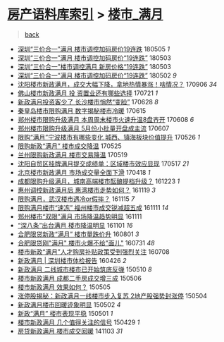 [房产语料库索引](../../README.md)  > [楼市_满月](楼市_满月.md)
====
> [back](../README.md)

- [深圳“三价合一”满月 楼市调控加码房价19连跌](http://jkwz.applinzi.com/ittc/7099531477538833419.html#%E6%B7%B1%E5%9C%B3%E2%80%9C%E4%B8%89%E4%BB%B7%E5%90%88%E4%B8%80%E2%80%9D%E6%BB%A1%E6%9C%88+%E6%A5%BC%E5%B8%82%E8%B0%83%E6%8E%A7%E5%8A%A0%E7%A0%81%E6%88%BF%E4%BB%B719%E8%BF%9E%E8%B7%8C) 180505 *1* 
- [深圳“三价合一”满月 楼市调控加码房价“19连跌”](http://jkwz.applinzi.com/ittc/7098811607205544966.html#%E6%B7%B1%E5%9C%B3%E2%80%9C%E4%B8%89%E4%BB%B7%E5%90%88%E4%B8%80%E2%80%9D%E6%BB%A1%E6%9C%88+%E6%A5%BC%E5%B8%82%E8%B0%83%E6%8E%A7%E5%8A%A0%E7%A0%81%E6%88%BF%E4%BB%B7%E2%80%9C19%E8%BF%9E%E8%B7%8C%E2%80%9D) 180503  
- [深圳“三价合一”楼市调控满月 新房价格“19连跌”](http://jkwz.applinzi.com/ittc/7098807265790526470.html#%E6%B7%B1%E5%9C%B3%E2%80%9C%E4%B8%89%E4%BB%B7%E5%90%88%E4%B8%80%E2%80%9D%E6%A5%BC%E5%B8%82%E8%B0%83%E6%8E%A7%E6%BB%A1%E6%9C%88+%E6%96%B0%E6%88%BF%E4%BB%B7%E6%A0%BC%E2%80%9C19%E8%BF%9E%E8%B7%8C%E2%80%9D) 180503  
- [深圳“三价合一”满月  楼市调控加码房价“19连跌”](http://jkwz.applinzi.com/ittc/7098461324197757962.html#%E6%B7%B1%E5%9C%B3%E2%80%9C%E4%B8%89%E4%BB%B7%E5%90%88%E4%B8%80%E2%80%9D%E6%BB%A1%E6%9C%88++%E6%A5%BC%E5%B8%82%E8%B0%83%E6%8E%A7%E5%8A%A0%E7%A0%81%E6%88%BF%E4%BB%B7%E2%80%9C19%E8%BF%9E%E8%B7%8C%E2%80%9D) 180502 *9* 
- [沈阳楼市新政满月，成交大幅下降，拿地热情暴涨！啥情况？](http://jkwz.applinzi.com/ittc/7010117803007542289.html#%E6%B2%88%E9%98%B3%E6%A5%BC%E5%B8%82%E6%96%B0%E6%94%BF%E6%BB%A1%E6%9C%88%EF%BC%8C%E6%88%90%E4%BA%A4%E5%A4%A7%E5%B9%85%E4%B8%8B%E9%99%8D%EF%BC%8C%E6%8B%BF%E5%9C%B0%E7%83%AD%E6%83%85%E6%9A%B4%E6%B6%A8%EF%BC%81%E5%95%A5%E6%83%85%E5%86%B5%EF%BC%9F) 170906 *34* 
- [佛山楼市新政满月 投 资置业还有哪些选择](http://jkwz.applinzi.com/ittc/6992773221911659536.html#%E4%BD%9B%E5%B1%B1%E6%A5%BC%E5%B8%82%E6%96%B0%E6%94%BF%E6%BB%A1%E6%9C%88+%E6%8A%95+%E8%B5%84%E7%BD%AE%E4%B8%9A%E8%BF%98%E6%9C%89%E5%93%AA%E4%BA%9B%E9%80%89%E6%8B%A9) 170721 *1* 
- [新政满月投资客少了 长沙楼市悄然“变脸”](http://jkwz.applinzi.com/ittc/6984145857375896580.html#%E6%96%B0%E6%94%BF%E6%BB%A1%E6%9C%88%E6%8A%95%E8%B5%84%E5%AE%A2%E5%B0%91%E4%BA%86+%E9%95%BF%E6%B2%99%E6%A5%BC%E5%B8%82%E6%82%84%E7%84%B6%E2%80%9C%E5%8F%98%E8%84%B8%E2%80%9D) 170628 *8* 
- [秦皇岛楼市限购满月 数字揭秘楼市冷暖](http://jkwz.applinzi.com/ittc/6979175441972593668.html#%E7%A7%A6%E7%9A%87%E5%B2%9B%E6%A5%BC%E5%B8%82%E9%99%90%E8%B4%AD%E6%BB%A1%E6%9C%88+%E6%95%B0%E5%AD%97%E6%8F%AD%E7%A7%98%E6%A5%BC%E5%B8%82%E5%86%B7%E6%9A%96) 170615  
- [郑州楼市限购升级满月 本周周末楼市火速升温8盘齐开](http://jkwz.applinzi.com/ittc/6976845112528077828.html#%E9%83%91%E5%B7%9E%E6%A5%BC%E5%B8%82%E9%99%90%E8%B4%AD%E5%8D%87%E7%BA%A7%E6%BB%A1%E6%9C%88+%E6%9C%AC%E5%91%A8%E5%91%A8%E6%9C%AB%E6%A5%BC%E5%B8%82%E7%81%AB%E9%80%9F%E5%8D%87%E6%B8%A98%E7%9B%98%E9%BD%90%E5%BC%80) 170608 *6* 
- [郑州楼市限购升级满月 5月份小批量开盘成主流](http://jkwz.applinzi.com/ittc/6976358102558311428.html#%E9%83%91%E5%B7%9E%E6%A5%BC%E5%B8%82%E9%99%90%E8%B4%AD%E5%8D%87%E7%BA%A7%E6%BB%A1%E6%9C%88+5%E6%9C%88%E4%BB%BD%E5%B0%8F%E6%89%B9%E9%87%8F%E5%BC%80%E7%9B%98%E6%88%90%E4%B8%BB%E6%B5%81) 170607  
- [限购“满月”宁波楼市有哪些变化 城西、镇海板块价值提升](http://jkwz.applinzi.com/ittc/6971872294468060164.html#%E9%99%90%E8%B4%AD%E2%80%9C%E6%BB%A1%E6%9C%88%E2%80%9D%E5%AE%81%E6%B3%A2%E6%A5%BC%E5%B8%82%E6%9C%89%E5%93%AA%E4%BA%9B%E5%8F%98%E5%8C%96+%E5%9F%8E%E8%A5%BF%E3%80%81%E9%95%87%E6%B5%B7%E6%9D%BF%E5%9D%97%E4%BB%B7%E5%80%BC%E6%8F%90%E5%8D%87) 170526 *1* 
- [限购新政“满月” 楼市成交降温](http://jkwz.applinzi.com/ittc/6971519052945032196.html#%E9%99%90%E8%B4%AD%E6%96%B0%E6%94%BF%E2%80%9C%E6%BB%A1%E6%9C%88%E2%80%9D+%E6%A5%BC%E5%B8%82%E6%88%90%E4%BA%A4%E9%99%8D%E6%B8%A9) 170525  
- [兰州限购新政满月 楼市交易降温](http://jkwz.applinzi.com/ittc/6969381468508783621.html#%E5%85%B0%E5%B7%9E%E9%99%90%E8%B4%AD%E6%96%B0%E6%94%BF%E6%BB%A1%E6%9C%88+%E6%A5%BC%E5%B8%82%E4%BA%A4%E6%98%93%E9%99%8D%E6%B8%A9) 170519  
- [沈阳自贸区挂牌满月提交成绩单：区域楼市效应显现](http://jkwz.applinzi.com/ittc/6968670229407204356.html#%E6%B2%88%E9%98%B3%E8%87%AA%E8%B4%B8%E5%8C%BA%E6%8C%82%E7%89%8C%E6%BB%A1%E6%9C%88%E6%8F%90%E4%BA%A4%E6%88%90%E7%BB%A9%E5%8D%95%EF%BC%9A%E5%8C%BA%E5%9F%9F%E6%A5%BC%E5%B8%82%E6%95%88%E5%BA%94%E6%98%BE%E7%8E%B0) 170517 *21* 
- [北京楼市新政满月 市场成交量全面下滑](http://jkwz.applinzi.com/ittc/6957882740505576453.html#%E5%8C%97%E4%BA%AC%E6%A5%BC%E5%B8%82%E6%96%B0%E6%94%BF%E6%BB%A1%E6%9C%88+%E5%B8%82%E5%9C%BA%E6%88%90%E4%BA%A4%E9%87%8F%E5%85%A8%E9%9D%A2%E4%B8%8B%E6%BB%91) 170418 *1* 
- [成都限购升级满月，城南高端楼市酝酿提档升级？](http://jkwz.applinzi.com/ittc/6914892673235551236.html#%E6%88%90%E9%83%BD%E9%99%90%E8%B4%AD%E5%8D%87%E7%BA%A7%E6%BB%A1%E6%9C%88%EF%BC%8C%E5%9F%8E%E5%8D%97%E9%AB%98%E7%AB%AF%E6%A5%BC%E5%B8%82%E9%85%9D%E9%85%BF%E6%8F%90%E6%A1%A3%E5%8D%87%E7%BA%A7%EF%BC%9F) 161223 *1* 
- [惠州调控新政满月后 惠湾楼市走势如何？](http://jkwz.applinzi.com/ittc/6902287708537226245.html#%E6%83%A0%E5%B7%9E%E8%B0%83%E6%8E%A7%E6%96%B0%E6%94%BF%E6%BB%A1%E6%9C%88%E5%90%8E+%E6%83%A0%E6%B9%BE%E6%A5%BC%E5%B8%82%E8%B5%B0%E5%8A%BF%E5%A6%82%E4%BD%95%EF%BC%9F) 161119 *3* 
- [限购满月，武汉楼市遇冷or假摔？](http://jkwz.applinzi.com/ittc/6900757140527907844.html#%E9%99%90%E8%B4%AD%E6%BB%A1%E6%9C%88%EF%BC%8C%E6%AD%A6%E6%B1%89%E6%A5%BC%E5%B8%82%E9%81%87%E5%86%B7or%E5%81%87%E6%91%94%EF%BC%9F) 161115 *7* 
- [限购满月楼市“速冻” 福州楼市成交锐减超五成](http://jkwz.applinzi.com/ittc/6899317705680618500.html#%E9%99%90%E8%B4%AD%E6%BB%A1%E6%9C%88%E6%A5%BC%E5%B8%82%E2%80%9C%E9%80%9F%E5%86%BB%E2%80%9D+%E7%A6%8F%E5%B7%9E%E6%A5%BC%E5%B8%82%E6%88%90%E4%BA%A4%E9%94%90%E5%87%8F%E8%B6%85%E4%BA%94%E6%88%90) 161111 *14* 
- [郑州楼市“双限”满月 市场降温趋势明显](http://jkwz.applinzi.com/ittc/6899232642016232452.html#%E9%83%91%E5%B7%9E%E6%A5%BC%E5%B8%82%E2%80%9C%E5%8F%8C%E9%99%90%E2%80%9D%E6%BB%A1%E6%9C%88+%E5%B8%82%E5%9C%BA%E9%99%8D%E6%B8%A9%E8%B6%8B%E5%8A%BF%E6%98%8E%E6%98%BE) 161111  
- [“深八条”出台满月 楼市降温明显](http://jkwz.applinzi.com/ittc/6895417486219936772.html#%E2%80%9C%E6%B7%B1%E5%85%AB%E6%9D%A1%E2%80%9D%E5%87%BA%E5%8F%B0%E6%BB%A1%E6%9C%88+%E6%A5%BC%E5%B8%82%E9%99%8D%E6%B8%A9%E6%98%8E%E6%98%BE) 161101 *16* 
- [合肥限贷新政“满月” 楼市量跌价升](http://jkwz.applinzi.com/ittc/6861402549273494532.html#%E5%90%88%E8%82%A5%E9%99%90%E8%B4%B7%E6%96%B0%E6%94%BF%E2%80%9C%E6%BB%A1%E6%9C%88%E2%80%9D+%E6%A5%BC%E5%B8%82%E9%87%8F%E8%B7%8C%E4%BB%B7%E5%8D%87) 160801 *3* 
- [合肥限贷刚&quot;满月&quot;  楼市火爆不给&quot;面儿&quot;](http://jkwz.applinzi.com/ittc/6860968259033236484.html#%E5%90%88%E8%82%A5%E9%99%90%E8%B4%B7%E5%88%9A%26quot%3B%E6%BB%A1%E6%9C%88%26quot%3B++%E6%A5%BC%E5%B8%82%E7%81%AB%E7%88%86%E4%B8%8D%E7%BB%99%26quot%3B%E9%9D%A2%E5%84%BF%26quot%3B) 160731 *48* 
- [楼市新政“满月”人才购房补贴政策受到强烈关注](http://jkwz.applinzi.com/ittc/6852288237720306692.html#%E6%A5%BC%E5%B8%82%E6%96%B0%E6%94%BF%E2%80%9C%E6%BB%A1%E6%9C%88%E2%80%9D%E4%BA%BA%E6%89%8D%E8%B4%AD%E6%88%BF%E8%A1%A5%E8%B4%B4%E6%94%BF%E7%AD%96%E5%8F%97%E5%88%B0%E5%BC%BA%E7%83%88%E5%85%B3%E6%B3%A8) 160708  
- [新政满月 | 深圳楼市体检报告](http://jkwz.applinzi.com/ittc/6825413318768329733.html#%E6%96%B0%E6%94%BF%E6%BB%A1%E6%9C%88+%7C+%E6%B7%B1%E5%9C%B3%E6%A5%BC%E5%B8%82%E4%BD%93%E6%A3%80%E6%8A%A5%E5%91%8A) 160426 *2* 
- [新政满月 二线城市楼市已开始筑底反弹](http://jkwz.applinzi.com/ittc/547650611405200600.html#%E6%96%B0%E6%94%BF%E6%BB%A1%E6%9C%88+%E4%BA%8C%E7%BA%BF%E5%9F%8E%E5%B8%82%E6%A5%BC%E5%B8%82%E5%B7%B2%E5%BC%80%E5%A7%8B%E7%AD%91%E5%BA%95%E5%8F%8D%E5%BC%B9) 150510 *8* 
- [楼市新政满月 成都二手房成交增三成](http://jkwz.applinzi.com/ittc/547650611410498610.html#%E6%A5%BC%E5%B8%82%E6%96%B0%E6%94%BF%E6%BB%A1%E6%9C%88+%E6%88%90%E9%83%BD%E4%BA%8C%E6%89%8B%E6%88%BF%E6%88%90%E4%BA%A4%E5%A2%9E%E4%B8%89%E6%88%90) 150506  
- [楼市新政满月 效果如何？](http://jkwz.applinzi.com/ittc/547650611411024590.html#%E6%A5%BC%E5%B8%82%E6%96%B0%E6%94%BF%E6%BB%A1%E6%9C%88+%E6%95%88%E6%9E%9C%E5%A6%82%E4%BD%95%EF%BC%9F) 150505  
- [涨停股揭秘：新政满月一线楼市步入复苏 2地产股强势封涨停](http://jkwz.applinzi.com/ittc/547650611409395376.html#%E6%B6%A8%E5%81%9C%E8%82%A1%E6%8F%AD%E7%A7%98%EF%BC%9A%E6%96%B0%E6%94%BF%E6%BB%A1%E6%9C%88%E4%B8%80%E7%BA%BF%E6%A5%BC%E5%B8%82%E6%AD%A5%E5%85%A5%E5%A4%8D%E8%8B%8F+2%E5%9C%B0%E4%BA%A7%E8%82%A1%E5%BC%BA%E5%8A%BF%E5%B0%81%E6%B6%A8%E5%81%9C) 150504  
- [新政满月楼市回暖迹象明显](http://jkwz.applinzi.com/ittc/547650611408896233.html#%E6%96%B0%E6%94%BF%E6%BB%A1%E6%9C%88%E6%A5%BC%E5%B8%82%E5%9B%9E%E6%9A%96%E8%BF%B9%E8%B1%A1%E6%98%8E%E6%98%BE) 150502 *4* 
- [新政“满月” 楼市表现平稳](http://jkwz.applinzi.com/ittc/547650611409617107.html#%E6%96%B0%E6%94%BF%E2%80%9C%E6%BB%A1%E6%9C%88%E2%80%9D+%E6%A5%BC%E5%B8%82%E8%A1%A8%E7%8E%B0%E5%B9%B3%E7%A8%B3) 150501 *1* 
- [楼市新政满月 几个值得关注的信号](http://jkwz.applinzi.com/ittc/547650611402144842.html#%E6%A5%BC%E5%B8%82%E6%96%B0%E6%94%BF%E6%BB%A1%E6%9C%88+%E5%87%A0%E4%B8%AA%E5%80%BC%E5%BE%97%E5%85%B3%E6%B3%A8%E7%9A%84%E4%BF%A1%E5%8F%B7) 150429 *1* 
- [房贷新政满月 楼市成交回暖](http://jkwz.applinzi.com/ittc/547650611378544647.html#%E6%88%BF%E8%B4%B7%E6%96%B0%E6%94%BF%E6%BB%A1%E6%9C%88+%E6%A5%BC%E5%B8%82%E6%88%90%E4%BA%A4%E5%9B%9E%E6%9A%96) 141103 *31* 
